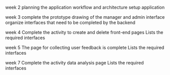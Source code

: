 week 2
planning the application workflow and architecture
setup application

week 3
complete the prototype drawing of the manager and admin interface
organize interfaces that need to be completed by the backend

week 4 
Complete the activity to create and delete front-end pages
Lists the required interfaces

week 5
The page for collecting user feedback is complete
Lists the required interfaces

week 7
Complete the activity data analysis page
Lists the required interfaces
